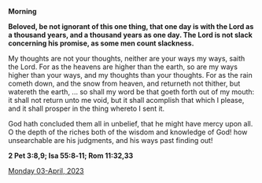 **Morning**

**Beloved, be not ignorant of this one thing, that one day is with the Lord as a thousand years, and a thousand years as one day. The Lord is not slack concerning his promise, as some men count slackness.**
 
My thoughts are not your thoughts, neither are your ways my ways, saith the Lord. For as the heavens are higher than the earth, so are my ways higher than your ways, and my thoughts than your thoughts. For as the rain cometh down, and the snow from heaven, and returneth not thither, but watereth the earth, ... so shall my word be that goeth forth out of my mouth: it shall not return unto me void, but it shall acomplish that which I please, and it shall prosper in the thing whereto I sent it.
 
God hath concluded them all in unbelief, that he might have mercy upon all. O the depth of the riches both of the wisdom and knowledge of God! how unsearchable are his judgments, and his ways past finding out!  

**2 Pet 3:8,9; Isa 55:8‑11; Rom 11:32,33**

[Monday 03-April, 2023](https://t.me/daily_light)
